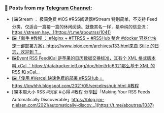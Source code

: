 ### 📰 Posts from my [Telegram Channel](https://t.me/s/aboutrss):
<!-- BLOG-POST-LIST:START -->
- [🖼Stream ： 极简免费 #iOS #RSS阅读器#Stream 特别简单，不支持 Feed 分类，仅适合一篇接一篇的休闲阅读。就像其名一样，是单纯的信息流：https://stream.hay...](https://t.me/aboutrss/1041)
- [🖼「新手 #教程 ： #Nginx + #TTRSS + #RSSHub 整合 #docker 容器化快速一键部署方案」https://www.ioiox.com/archives/133.html来自 Stille 的日志，欢迎到 T...](https://t.me/aboutrss/1040)
- [🖼Event RSS FeediCal 是苹果的日历数据交换标准，其有个 XML 格式版本叫 xCal ：https://datatracker.ietf.org/doc/html/rfc6321那么基于 XML 的 RSS 和 xCal...](https://t.me/aboutrss/1039)
- [🖼「使用 #Vercel 快速免费的部署 #RSSHub 」https://lcwhhh.blogspot.com/2021/05/vercelrsshub.html #教程](https://t.me/aboutrss/1038)
- [🖼本周大小 RSS #玩家 #心得 #教程 分享1️⃣「Making Your RSS Feeds Automatically Discoverable」https://blog.jim-nielsen.com/2021/automatically-discov...](https://t.me/aboutrss/1037)
<!-- BLOG-POST-LIST:END -->

<!--
**AboutRSS/AboutRSS** is a ✨ _special_ ✨ repository because its `README.md` (this file) appears on your GitHub profile.

Here are some ideas to get you started:

- 🔭 I’m currently working on ...
- 🌱 I’m currently learning ...
- 👯 I’m looking to collaborate on ...
- 🤔 I’m looking for help with ...
- 💬 Ask me about ...
- 📫 How to reach me: ...
- 😄 Pronouns: ...
- ⚡ Fun fact: ...
-->
